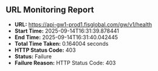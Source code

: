 ## URL Monitoring Report

- **URL:** https://api-gw1-prod1.fisglobal.com/gw/v1/health
- **Start Time:** 2025-09-14T16:31:39.878441
- **End Time:** 2025-09-14T16:31:40.042445
- **Total Time Taken:** 0.164004 seconds
- **HTTP Status Code:** 403
- **Status:** Failure
- **Failure Reason:** HTTP Status Code: 403
